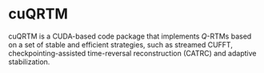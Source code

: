 # cuQRTM
cuQRTM is a CUDA-based code package that implements $Q$-RTMs based on a set of stable and efficient strategies, such as streamed CUFFT, checkpointing-assisted time-reversal reconstruction (CATRC) and adaptive stabilization.
